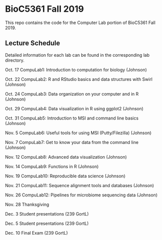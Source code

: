 # BioC5361 Fall 2019
This repo contains the code for the Computer Lab portion of BioC5361 Fall 2019.

## Lecture Schedule
Detailed information for each lab can be found in the corresponding lab directory.

Oct. 17	CompuLab1: Introduction to computation for biology (Johnson)

Oct. 22	CompuLab2: R and RStudio basics and data structures with Swirl (Johnson) 

Oct. 24	CompuLab3: Data organization on your computer and in R (Johnson)

Oct. 29	CompuLab4: Data visualization in R using ggplot2 (Johnson) 

Oct. 31	CompuLab5: Introduction to MSI and command line basics (Johnson)

Nov. 5	CompuLab6: Useful tools for using MSI (Putty/Filezilla) (Johnson)

Nov. 7	CompuLab7: Get to know your data from the command line (Johnson)

Nov. 12	CompuLab8: Advanced data visualization (Johnson)

Nov. 14	CompuLab9: Functions in R (Johnson)

Nov. 19	CompuLab10: Reproducible data science (Johnson)

Nov. 21	CompuLab11: Sequence alignment tools and databases (Johnson)

Nov. 26 CompuLab12: Pipelines for microbiome sequencing data (Johnson)

Nov. 28	Thanksgiving

Dec. 3	Student presentations (239 GortL)

Dec. 5	Student presentations (239 GortL)

Dec. 10	Final Exam (239 GortL) 

